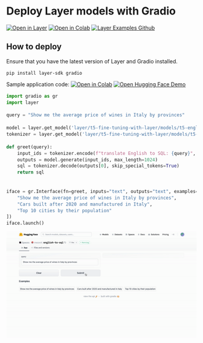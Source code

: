 # Deploy Layer models with Gradio
[![Open in Layer](https://development.layer.co/assets/badge.svg)](https://app.layer.ai/layer/t5-fine-tuning-with-layer) [![Open in Colab](https://colab.research.google.com/assets/colab-badge.svg)](https://colab.research.google.com/github/layerai/examples/blob/main/translation/T5_Fine_tuning_with_Layer.ipynb) [![Layer Examples Github](https://badgen.net/badge/icon/github?icon=github&label)](https://github.com/layerai/examples/tree/main/translation)

## How to deploy
Ensure that you have the latest version of Layer and Gradio installed.
```
pip install layer-sdk gradio
```

Sample application code: 
[![Open in Colab](https://colab.research.google.com/assets/colab-badge.svg)](https://colab.research.google.com/drive/1Q6wiwdyjPGbfABpsNwOBzhhWE5pQTdrC?usp=sharing) [![Open Hugging Face Demo](https://img.shields.io/badge/%F0%9F%A4%97%20Hugging%20Face-Demo-blueviolet)](https://huggingface.co/spaces/mecevit/english-to-sql) 
```python
import gradio as gr
import layer

query = "Show me the average price of wines in Italy by provinces"

model = layer.get_model('layer/t5-fine-tuning-with-layer/models/t5-english-to-sql').get_train()
tokenizer = layer.get_model('layer/t5-fine-tuning-with-layer/models/t5-tokenizer').get_train()

def greet(query):
    input_ids = tokenizer.encode(f"translate English to SQL: {query}", return_tensors="pt")
    outputs = model.generate(input_ids, max_length=1024)
    sql = tokenizer.decode(outputs[0], skip_special_tokens=True)
    return sql


iface = gr.Interface(fn=greet, inputs="text", outputs="text", examples=[
    "Show me the average price of wines in Italy by provinces",
    "Cars built after 2020 and manufactured in Italy",
    "Top 10 cities by their population"
])
iface.launch()
```
![Gradio app](images/video.gif)